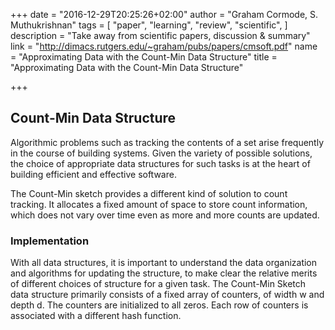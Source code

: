 +++
date = "2016-12-29T20:25:26+02:00"
author = "Graham Cormode, S. Muthukrishnan"
tags = [
  "paper",
  "learning",
  "review",
  "scientific",
]
description = "Take away from scientific papers, discussion & summary"
link = "http://dimacs.rutgers.edu/~graham/pubs/papers/cmsoft.pdf"
name = "Approximating Data with the Count-Min Data Structure"
title = "Approximating Data with the Count-Min Data Structure"

+++

## Count-Min Data Structure

Algorithmic problems such as tracking the contents of a set arise frequently in the course of building
systems. Given the variety of possible solutions, the choice of appropriate data structures for
such tasks is at the heart of building efficient and effective software.

The Count-Min sketch provides a different kind of solution to count tracking.
It allocates a fixed amount of space to store count information, which does not vary over time even
as more and more counts are updated.

### Implementation

With all data structures, it is important to understand the data organization
and algorithms for updating the structure, to make clear the relative merits of different choices of
structure for a given task. The Count-Min Sketch data structure primarily consists of a fixed array
of counters, of width w and depth d. The counters are initialized to all zeros. Each row of counters
is associated with a different hash function.
